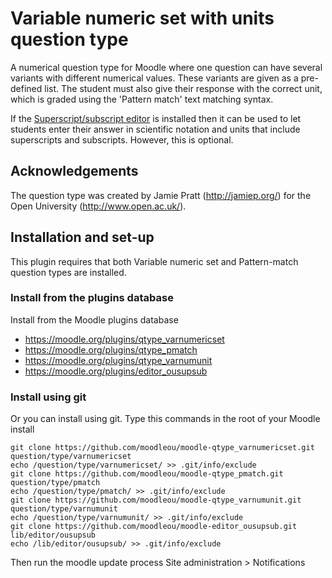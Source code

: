 # Variable numeric set with units question type

A numerical question type for Moodle where one question can have
several variants with different numerical values. These variants
are given as a pre-defined list. The student must also give their
response with the correct unit, which is graded using the
'Pattern match' text matching syntax.

If the [Superscript/subscript editor](https://moodle.org/plugins/editor_ousupsub) is installed
then it can be used to let students enter their answer in scientific notation and units
that include superscripts and subscripts. However, this is optional.


## Acknowledgements

The question type was created by Jamie Pratt (http://jamiep.org/) for
the Open University (http://www.open.ac.uk/).


## Installation and set-up

This plugin requires that both Variable numeric set and
Pattern-match question types are installed.

### Install from the plugins database

Install from the Moodle plugins database
* https://moodle.org/plugins/qtype_varnumericset
* https://moodle.org/plugins/qtype_pmatch
* https://moodle.org/plugins/qtype_varnumunit
* https://moodle.org/plugins/editor_ousupsub

### Install using git

Or you can install using git. Type this commands in the root of your Moodle install

    git clone https://github.com/moodleou/moodle-qtype_varnumericset.git question/type/varnumericset
    echo /question/type/varnumericset/ >> .git/info/exclude
    git clone https://github.com/moodleou/moodle-qtype_pmatch.git question/type/pmatch
    echo /question/type/pmatch/ >> .git/info/exclude
    git clone https://github.com/moodleou/moodle-qtype_varnumunit.git question/type/varnumunit
    echo /question/type/varnumunit/ >> .git/info/exclude
    git clone https://github.com/moodleou/moodle-editor_ousupsub.git lib/editor/ousupsub
    echo /lib/editor/ousupsub/ >> .git/info/exclude

Then run the moodle update process
Site administration > Notifications
